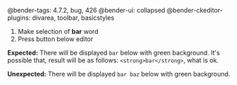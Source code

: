 @bender-tags: 4.7.2, bug, 426
@bender-ui: collapsed
@bender-ckeditor-plugins: divarea, toolbar, basicstyles

1. Make selection of **bar** word
1. Press button below editor

**Expected:** There will be displayed `bar` below with green background. It's possible that, result will be as follows: `<strong>bar</strong>`, what is ok.

**Unexpected:** There will be displayed `bar baz` below with green background.
